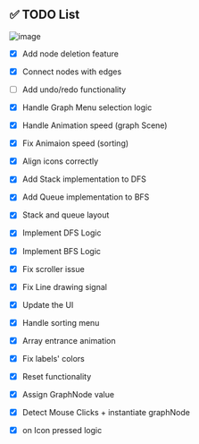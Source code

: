 ## ✅ TODO List


![image](https://github.com/user-attachments/assets/efdfaf7e-c443-4216-a895-c31bf5d938ea)


- [x] Add node deletion feature
- [x] Connect nodes with edges
- [ ] Add undo/redo functionality
- [x] Handle Graph Menu selection logic
- [x] Handle Animation speed (graph Scene)
- [x] Fix Animaion speed (sorting)
- [x] Align icons correctly
- [x] Add Stack implementation to DFS
- [x] Add Queue implementation to BFS
- [x] Stack and queue layout
- [x] Implement DFS Logic
- [x] Implement BFS Logic
- [x] Fix scroller issue
- [x] Fix Line drawing signal
- [x] Update the UI
- [x] Handle sorting menu
- [x] Array entrance animation
- [x] Fix labels' colors
- [x] Reset functionality
- [x] Assign GraphNode value
- [x] Detect Mouse Clicks + instantiate graphNode
- [x] on Icon pressed logic
          
      
